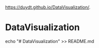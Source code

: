 https://duydt.github.io/DataVisualization/.
# DataVisualization
echo "# DataVisualization" >> README.md
